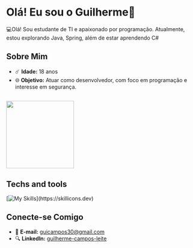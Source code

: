 # Olá! Eu sou o Guilherme👋

💻Olá! Sou estudante de TI e apaixonado por programação. Atualmente, estou explorando Java, Spring, além de estar aprendendo C#

## Sobre Mim

- ☄️ **Idade:** 18 anos
- 🌐 **Objetivo:** Atuar como desenvolvedor, com foco em programação e interesse em segurança.
 
##

<div>
  <img height="180cm" src="https://github-readme-stats.vercel.app/api/top-langs/?username=GuiiCampos&layout=compact&langs_count=16&theme=dark"/>
</div>

## Techs and tools

[![My Skills](https://skillicons.dev/icons?i=java,spring,postman,ubuntu,postgres,git,cs,dotnet,)](https://skillicons.dev)

## Conecte-se Comigo

- 📧 **E-mail:** [guicampos30@gmail.com](mailto:guicampos30@gmail.com)
- 🔍 **LinkedIn:** [guilherme-campos-leite](https://www.linkedin.com/in/guilherme-campos-leite-091365302/)
